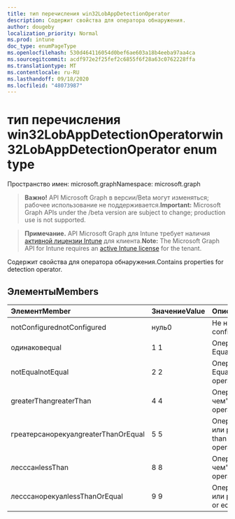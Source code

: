 ```yaml
---
title: тип перечисления win32LobAppDetectionOperator
description: Содержит свойства для оператора обнаружения.
author: dougeby
localization_priority: Normal
ms.prod: intune
doc_type: enumPageType
ms.openlocfilehash: 530d464116054d0bef6ae603a18b4eeba97aa4ca
ms.sourcegitcommit: acdf972e2f25fef2c6855f6f28a63c0762228ffa
ms.translationtype: MT
ms.contentlocale: ru-RU
ms.lasthandoff: 09/18/2020
ms.locfileid: "48073987"
---
```

# <a name="win32lobappdetectionoperator-enum-type"></a><span data-ttu-id="faf20-103">тип перечисления win32LobAppDetectionOperator</span><span class="sxs-lookup"><span data-stu-id="faf20-103">win32LobAppDetectionOperator enum type</span></span>

<span data-ttu-id="faf20-104">Пространство имен: microsoft.graph</span><span class="sxs-lookup"><span data-stu-id="faf20-104">Namespace: microsoft.graph</span></span>

> <span data-ttu-id="faf20-105">**Важно!** API Microsoft Graph в версии/Beta могут изменяться; рабочее использование не поддерживается.</span><span class="sxs-lookup"><span data-stu-id="faf20-105">**Important:** Microsoft Graph APIs under the /beta version are subject to change; production use is not supported.</span></span>

> <span data-ttu-id="faf20-106">**Примечание.** API Microsoft Graph для Intune требует наличия [активной лицензии Intune](https://go.microsoft.com/fwlink/?linkid=839381) для клиента.</span><span class="sxs-lookup"><span data-stu-id="faf20-106">**Note:** The Microsoft Graph API for Intune requires an [active Intune license](https://go.microsoft.com/fwlink/?linkid=839381) for the tenant.</span></span>

<span data-ttu-id="faf20-107">Содержит свойства для оператора обнаружения.</span><span class="sxs-lookup"><span data-stu-id="faf20-107">Contains properties for detection operator.</span></span>

## <a name="members"></a><span data-ttu-id="faf20-108">Элементы</span><span class="sxs-lookup"><span data-stu-id="faf20-108">Members</span></span>
|<span data-ttu-id="faf20-109">Элемент</span><span class="sxs-lookup"><span data-stu-id="faf20-109">Member</span></span>|<span data-ttu-id="faf20-110">Значение</span><span class="sxs-lookup"><span data-stu-id="faf20-110">Value</span></span>|<span data-ttu-id="faf20-111">Описание</span><span class="sxs-lookup"><span data-stu-id="faf20-111">Description</span></span>|
|:---|:---|:---|
|<span data-ttu-id="faf20-112">notConfigured</span><span class="sxs-lookup"><span data-stu-id="faf20-112">notConfigured</span></span>|<span data-ttu-id="faf20-113">нуль</span><span class="sxs-lookup"><span data-stu-id="faf20-113">0</span></span>|<span data-ttu-id="faf20-114">Не настроен.</span><span class="sxs-lookup"><span data-stu-id="faf20-114">Not configured.</span></span>|
|<span data-ttu-id="faf20-115">одинаков</span><span class="sxs-lookup"><span data-stu-id="faf20-115">equal</span></span>|<span data-ttu-id="faf20-116">1 </span><span class="sxs-lookup"><span data-stu-id="faf20-116">1</span></span>|<span data-ttu-id="faf20-117">Оператор Equals.</span><span class="sxs-lookup"><span data-stu-id="faf20-117">Equal operator.</span></span>|
|<span data-ttu-id="faf20-118">notEqual</span><span class="sxs-lookup"><span data-stu-id="faf20-118">notEqual</span></span>|<span data-ttu-id="faf20-119">2 </span><span class="sxs-lookup"><span data-stu-id="faf20-119">2</span></span>|<span data-ttu-id="faf20-120">Оператор Not Equal.</span><span class="sxs-lookup"><span data-stu-id="faf20-120">Not equal operator.</span></span>|
|<span data-ttu-id="faf20-121">greaterThan</span><span class="sxs-lookup"><span data-stu-id="faf20-121">greaterThan</span></span>|<span data-ttu-id="faf20-122">4 </span><span class="sxs-lookup"><span data-stu-id="faf20-122">4</span></span>|<span data-ttu-id="faf20-123">Оператор "больше чем".</span><span class="sxs-lookup"><span data-stu-id="faf20-123">Greater than operator.</span></span>|
|<span data-ttu-id="faf20-124">греатерсанорекуал</span><span class="sxs-lookup"><span data-stu-id="faf20-124">greaterThanOrEqual</span></span>|<span data-ttu-id="faf20-125">5 </span><span class="sxs-lookup"><span data-stu-id="faf20-125">5</span></span>|<span data-ttu-id="faf20-126">Оператор "больше или равно".</span><span class="sxs-lookup"><span data-stu-id="faf20-126">Greater than or equal operator.</span></span>|
|<span data-ttu-id="faf20-127">лесссан</span><span class="sxs-lookup"><span data-stu-id="faf20-127">lessThan</span></span>|<span data-ttu-id="faf20-128">8 </span><span class="sxs-lookup"><span data-stu-id="faf20-128">8</span></span>|<span data-ttu-id="faf20-129">Оператор "меньше чем".</span><span class="sxs-lookup"><span data-stu-id="faf20-129">Less than operator.</span></span>|
|<span data-ttu-id="faf20-130">лесссанорекуал</span><span class="sxs-lookup"><span data-stu-id="faf20-130">lessThanOrEqual</span></span>|<span data-ttu-id="faf20-131">9 </span><span class="sxs-lookup"><span data-stu-id="faf20-131">9</span></span>|<span data-ttu-id="faf20-132">Оператор "меньше или равно".</span><span class="sxs-lookup"><span data-stu-id="faf20-132">Less than or equal operator.</span></span>|






